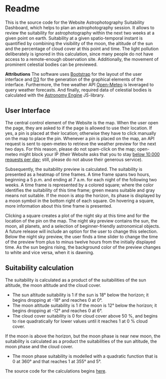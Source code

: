 # Readme

This is the source code for the Website Astrophotography Suitability Dashboard, which helps to plan an astrophotography session. It allows to review the suitability for astrophotography within the next two weeks at a given point on earth. Suitability at a given spatio-temporal instant is quantified by combining the visibility of the moon, the altitude of the sun and the percentage of cloud cover at this point and time. The light pollution deliberately is ignored in this calculation, since many people do not have access to a remote-enough observation site. Additionally, the movement of prominent celestial bodies can be previewed.

__Attributions__
The software uses [Bootstrap](https://getbootstrap.com/) for the layout of the user interface and [D3](https://d3js.org/) for the generation of the graphical elements of the interface. Furthermore, the free weather API [Open-Meteo](https://open-meteo.com/) is leveraged to query weather forecasts. And finally, required data of celestial bodies is calculated with the [Astronomy Engine](https://github.com/cosinekitty/astronomy) JS-library.

## User Interface

The central control element of the Website is the map. When the user open the page, they are asked to if the page is allowed to use their location. If yes, a pin is placed at their location; otherwise they have to click manually on the map to place the pin. Whenever a pin is placed on the map, an API request is sent to open-meteo to retrieve the weather preview for the next two days. For this reason, please do not spam-click on the map; open-meteo might block your IP (their Website asks that you to stay [below 10,000 requests per day](https://open-meteo.com/en/pricing/); still, please do not abuse their generous service).

Subsequently, the suitability preview is calculated. The suitability is presented as a heatmap of time frames. A time frame spans two hours, beginning a 5 p.m. and ending at 7 a.m. for each night of the following two weeks. A time frame is represented by a colored square; where the color identifies the suitability of this time frame; green means suitable and gray means not suitable. If the moon is atop the horizon, its phase is displayed by a moon symbol in the bottom right of each square. On hovering a square, more information about this time frame is presented.

Clicking a square creates a plot of the night sky at this time and for the location of the pin on the map. The night sky preview contains the sun, the moon, all planets, and a selection of beginner-friendly astronomical objects. A future release will include an option for the user to change this selection. Below the night sky preview, the user finds a time slider to change the time of the preview from plus to minus twelve hours from the initially displayed time. As the sun begins rising, the background color of the preview changes to white and vice versa, when it is dawning.


## Suitability calculation

The suitability is calculated as a product of the suitabilities of the sun altitude, the moon altitude and the cloud cover.

- The sun altitude suitability is 1 if the sun is 18° below the horizon; it begins dropping at -18° and reaches 0 at 0°.
- The moon altitude suitability is 1 if the moon is 12° below the horizon; it begins dropping at -12° and reaches 0 at 6°.
- The cloud cover suitability is 0 for cloud cover above 50 %, and begins to rise quadratically for lower values until it reaches 1 at 0 % cloud cover.

If the moon is above the horizon, but the moon phase is near new moon, the suitability is calculated as a product the suitabilities of the sun altitude, the moon phase and the cloud cover. 

- The moon phase suitability is modelled with a quadratic function that is 0 at 360° and that reaches 1 at 355° and 5°.


The source code for the calculations begins [here](https://github.com/rue-a/AstroPhotoSuitability/blob/master/js/aggregate_data.js#L127).